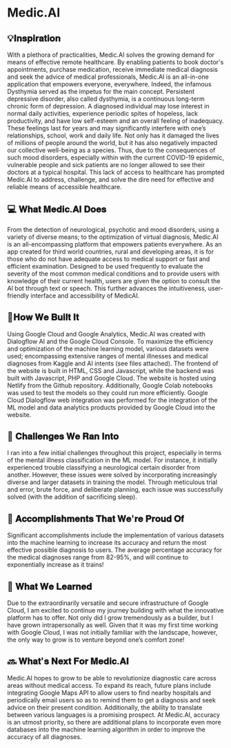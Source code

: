 # Medic.AI
## 💡𝐈𝐧𝐬𝐩𝐢𝐫𝐚𝐭𝐢𝐨𝐧

With a plethora of practicalities, Medic.AI solves the growing demand for means of effective remote healthcare. By enabling patients to book doctor's appointments, purchase medication, receive immediate medical diagnosis and seek the advice of medical professionals, Medic.AI is an all-in-one application that empowers everyone, everywhere. Indeed, the infamous Dysthymia served as the impetus for the main concept. Persistent depressive disorder, also called dysthymia, is a continuous long-term chronic form of depression. A diagnosed individual may lose interest in normal daily activities, experience periodic spites of hopeless, lack productivity, and have low self-esteem and an overall feeling of inadequacy. These feelings last for years and may significantly interfere with one’s relationships, school, work and daily life. Not only has it damaged the lives of millions of people around the world, but it has also negatively impacted our collective well-being as a species. Thus, due to the consequences of such mood disorders, especially within with the current COVID-19 epidemic, vulnerable people and sick patients are no longer allowed to see their doctors at a typical hospital. This lack of access to healthcare has prompted Medic.AI to address, challenge, and solve the dire need for effective and reliable means of accessible healthcare. 

## 💻 𝐖𝐡𝐚𝐭 𝐌𝐞𝐝𝐢𝐜.𝐀𝐈 𝐃𝐨𝐞𝐬

From the detection of neurological, psychotic and mood disorders, using a variety of diverse means; to the optimization of virtual diagnosis, Medic.AI is an all-encompassing platform that empowers patients everywhere. As an app created for third world countries, rural and developing areas, it is for those who do not have adequate access to medical support or fast and efficient examination. Designed to be used frequently to evaluate the severity of the most common medical conditions and to provide users with knowledge of their current health, users are given the option to consult the AI bot through text or speech. This further advances the intuitiveness, user-friendly interface and accessibility of MedicAI.

## 🔨𝐇𝐨𝐰 𝐖𝐞 𝐁𝐮𝐢𝐥𝐭 𝐈𝐭

Using Google Cloud and Google Analytics, Medic.AI was created with Dialogflow AI and the Google Cloud Console. To maximize the efficiency and optimization of the machine learning model, various datasets were used; encompassing extensive ranges of mental illnesses and medical diagnoses from Kaggle and AI intents (see files attached). The frontend of the website is built in HTML, CSS and Javascript, while the backend was built with Javascript, PHP and Google Cloud. The website is hosted using Netlify from the Github repository. Additionally, Google Colab notebooks was used to test the models so they could run more efficiently. Google Cloud Dialogflow web integration was performed for the integration of the ML model and data analytics products provided by Google Cloud into the website.

## 🧠 𝐂𝐡𝐚𝐥𝐥𝐞𝐧𝐠𝐞𝐬 𝐖𝐞 𝐑𝐚𝐧 𝐈𝐧𝐭𝐨

I ran into a few initial challenges throughout this project, especially in terms of the mental illness classification in the ML model. For instance, it initially experienced trouble classifying a neurological certain disorder from another. However, these issues were solved by incorporating increasingly diverse and larger datasets in training the model. Through meticulous trial and error, brute force, and deliberate planning, each issue was successfully solved (with the addition of sacrificing sleep).

## 🏅 𝐀𝐜𝐜𝐨𝐦𝐩𝐥𝐢𝐬𝐡𝐦𝐞𝐧𝐭𝐬 𝐓𝐡𝐚𝐭 𝐖𝐞'𝐫𝐞 𝐏𝐫𝐨𝐮𝐝 𝐎𝐟

Significant accomplishments include the implementation of various datasets into the machine learning to increase its accuracy and return the most effective possible diagnosis to users. The average percentage accuracy for the medical diagnoses range from 82-95%, and will continue to exponentially increase as it trains!

## 📖 𝐖𝐡𝐚𝐭 𝐖𝐞 𝐋𝐞𝐚𝐫𝐧𝐞𝐝

Due to the extraordinarily versatile and secure infrastructure of Google Cloud, I am excited to continue my journey building with what the innovative platform has to offer. Not only did I grow tremendously as a builder, but I have grown intrapersonally as well. Given that it was my first time working with Google Cloud, I was not initially familiar with the landscape, however, the only way to grow is to venture beyond one’s comfort zone!

## 🔜 𝐖𝐡𝐚𝐭'𝐬 𝐍𝐞𝐱𝐭 𝐅𝐨𝐫 𝐌𝐞𝐝𝐢𝐜.𝐀𝐈

Medic.AI hopes to grow to be able to revolutionize diagnostic care across areas without medical access. To expand its reach, future plans include integrating Google Maps API to allow users to find nearby hospitals and periodically email users so as to remind them to get a diagnosis and seek advice on their present condition. Additionally, the ability to translate between various languages is a promising prospect. At Medic.AI, accuracy is an utmost priority, so there are additional plans to incorporate even more databases into the machine learning algorithm in order to improve the accuracy of all diagnoses.
